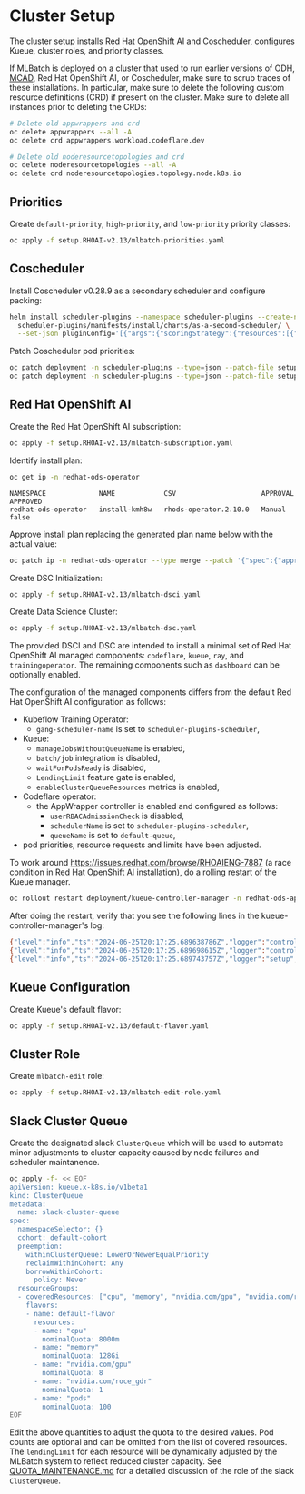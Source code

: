 # Cluster Setup

The cluster setup installs Red Hat OpenShift AI and Coscheduler, configures Kueue,
cluster roles, and priority classes.

If MLBatch is deployed on a cluster that used to run earlier versions of ODH,
[MCAD](https://github.com/project-codeflare/mcad), Red Hat OpenShift AI, or Coscheduler,
make sure to scrub traces of these installations. In particular, make sure to
delete the following custom resource definitions (CRD) if present on the
cluster. Make sure to delete all instances prior to deleting the CRDs:
```sh
# Delete old appwrappers and crd
oc delete appwrappers --all -A
oc delete crd appwrappers.workload.codeflare.dev

# Delete old noderesourcetopologies and crd
oc delete noderesourcetopologies --all -A
oc delete crd noderesourcetopologies.topology.node.k8s.io
```

## Priorities

Create `default-priority`, `high-priority`, and `low-priority` priority classes:
```sh
oc apply -f setup.RHOAI-v2.13/mlbatch-priorities.yaml
```

## Coscheduler

Install Coscheduler v0.28.9 as a secondary scheduler and configure packing:
```sh
helm install scheduler-plugins --namespace scheduler-plugins --create-namespace \
  scheduler-plugins/manifests/install/charts/as-a-second-scheduler/ \
  --set-json pluginConfig='[{"args":{"scoringStrategy":{"resources":[{"name":"nvidia.com/gpu","weight":1}],"requestedToCapacityRatio":{"shape":[{"utilization":0,"score":0},{"utilization":100,"score":10}]},"type":"RequestedToCapacityRatio"}},"name":"NodeResourcesFit"}]'
```
Patch Coscheduler pod priorities:
```sh
oc patch deployment -n scheduler-plugins --type=json --patch-file setup.RHOAI-v2.13/coscheduler-priority-patch.yaml scheduler-plugins-controller
oc patch deployment -n scheduler-plugins --type=json --patch-file setup.RHOAI-v2.13/coscheduler-priority-patch.yaml scheduler-plugins-scheduler
```

## Red Hat OpenShift AI

Create the Red Hat OpenShift AI subscription:
```sh
oc apply -f setup.RHOAI-v2.13/mlbatch-subscription.yaml
````
Identify install plan:
```sh
oc get ip -n redhat-ods-operator
```
```
NAMESPACE             NAME            CSV                     APPROVAL   APPROVED
redhat-ods-operator   install-kmh8w   rhods-operator.2.10.0   Manual     false
```
Approve install plan replacing the generated plan name below with the actual
value:
```sh
oc patch ip -n redhat-ods-operator --type merge --patch '{"spec":{"approved":true}}' install-kmh8w
```
Create DSC Initialization:
```sh
oc apply -f setup.RHOAI-v2.13/mlbatch-dsci.yaml
```
Create Data Science Cluster:
```sh
oc apply -f setup.RHOAI-v2.13/mlbatch-dsc.yaml
```
The provided DSCI and DSC are intended to install a minimal set of Red Hat OpenShift
AI managed components: `codeflare`, `kueue`, `ray`, and `trainingoperator`. The
remaining components such as `dashboard` can be optionally enabled.

The configuration of the managed components differs from the default Red Hat OpenShift
AI configuration as follows:
- Kubeflow Training Operator:
  - `gang-scheduler-name` is set to `scheduler-plugins-scheduler`,
- Kueue:
  - `manageJobsWithoutQueueName` is enabled,
  - `batch/job` integration is disabled,
  - `waitForPodsReady` is disabled,
  - `LendingLimit` feature gate is enabled,
  - `enableClusterQueueResources` metrics is enabled,
- Codeflare operator:
  - the AppWrapper controller is enabled and configured as follows:
    - `userRBACAdmissionCheck` is disabled,
    - `schedulerName` is set to `scheduler-plugins-scheduler`,
    - `queueName` is set to `default-queue`,
- pod priorities, resource requests and limits have been adjusted.

To work around https://issues.redhat.com/browse/RHOAIENG-7887 (a race condition
in Red Hat OpenShift AI installation), do a rolling restart of the Kueue manager.
```sh
oc rollout restart deployment/kueue-controller-manager -n redhat-ods-applications
```

After doing the restart, verify that you see the following lines in the
kueue-controller-manager's log:
```sh
{"level":"info","ts":"2024-06-25T20:17:25.689638786Z","logger":"controller-runtime.builder","caller":"builder/webhook.go:189","msg":"Registering a validating webhook","GVK":"kubeflow.org/v1, Kind=PyTorchJob","path":"/validate-kubeflow-org-v1-pytorchjob"}
{"level":"info","ts":"2024-06-25T20:17:25.689698615Z","logger":"controller-runtime.webhook","caller":"webhook/server.go:183","msg":"Registering webhook","path":"/validate-kubeflow-org-v1-pytorchjob"}
{"level":"info","ts":"2024-06-25T20:17:25.689743757Z","logger":"setup","caller":"jobframework/setup.go:81","msg":"Set up controller and webhook for job framework","jobFrameworkName":"kubeflow.org/pytorchjob"}

```

## Kueue Configuration

Create Kueue's default flavor:
```sh
oc apply -f setup.RHOAI-v2.13/default-flavor.yaml
```

## Cluster Role

Create `mlbatch-edit` role:
```sh
oc apply -f setup.RHOAI-v2.13/mlbatch-edit-role.yaml
```

## Slack Cluster Queue

Create the designated slack `ClusterQueue` which will be used to automate
minor adjustments to cluster capacity caused by node failures and
scheduler maintanence.
```sh
oc apply -f- << EOF
apiVersion: kueue.x-k8s.io/v1beta1
kind: ClusterQueue
metadata:
  name: slack-cluster-queue
spec:
  namespaceSelector: {}
  cohort: default-cohort
  preemption:
    withinClusterQueue: LowerOrNewerEqualPriority
    reclaimWithinCohort: Any
    borrowWithinCohort:
      policy: Never
  resourceGroups:
  - coveredResources: ["cpu", "memory", "nvidia.com/gpu", "nvidia.com/roce_gdr", "pods"]
    flavors:
    - name: default-flavor
      resources:
      - name: "cpu"
        nominalQuota: 8000m
      - name: "memory"
        nominalQuota: 128Gi
      - name: "nvidia.com/gpu"
        nominalQuota: 8
      - name: "nvidia.com/roce_gdr"
        nominalQuota: 1
      - name: "pods"
        nominalQuota: 100
EOF
```
Edit the above quantities to adjust the quota to the desired
values. Pod counts are optional and can be omitted from the list of
covered resources.  The `lendingLimit` for each resource will be
dynamically adjusted by the MLBatch system to reflect reduced cluster
capacity. See [QUOTA_MAINTENANCE.md](../QUOTA_MAINTENANCE.md) for a
detailed discussion of the role of the slack `ClusterQueue`.
